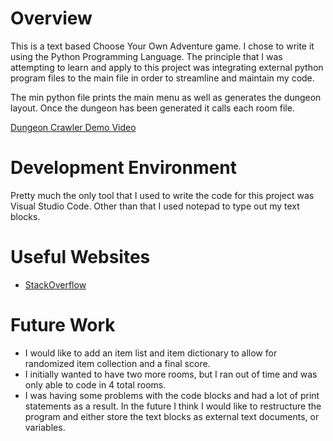 # Overview

This is a text based Choose Your Own Adventure game. I chose to write it using the Python Programming Language. The principle that I was attempting to learn and apply to this project was integrating external python program files to the main file  in order to streamline and maintain my code.

The min python file prints the main menu as well as generates the dungeon layout. Once the dungeon has been generated it calls each room file.

[Dungeon Crawler Demo Video](https://youtu.be/wLvDhXWMO84)

# Development Environment

Pretty much the only tool that I used to write the code for this project was Visual Studio Code. Other than that I used notepad to type out my text blocks.

# Useful Websites

* [StackOverflow](https://stackoverflow.com/)

# Future Work
* I would like to add an item list and item dictionary to allow for randomized item collection and a final score.
* I initially wanted to have two more rooms, but I ran out of time and was only able to code in 4 total rooms.
* I was having some problems with the code blocks and had a lot of print statements as a result. In the future I think I would like to restructure the program and either store the text blocks as external text documents, or variables.
